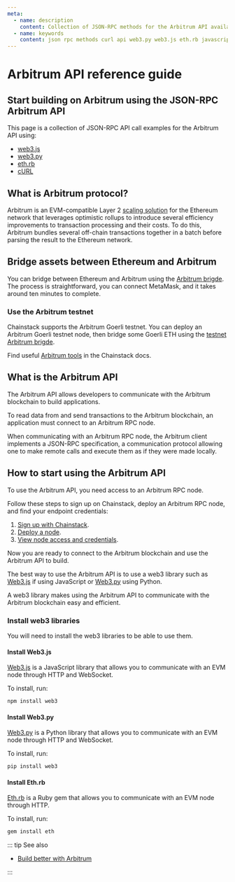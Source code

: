 ```yaml
---
meta:
  - name: description
    content: Collection of JSON-RPC methods for the Arbitrum API available with examples in web3.js, web3.py, eth.rb, and cURL.
  - name: keywords
    content: json rpc methods curl api web3.py web3.js eth.rb javascript python ruby arbitrum
---
```


# Arbitrum API reference guide

## Start building on Arbitrum using the JSON-RPC Arbitrum API

This page is a collection of JSON-RPC API call examples for the Arbitrum API using:

- [web3.js](https://web3js.readthedocs.io/)
- [web3.py](https://web3py.readthedocs.io/)
- [eth.rb](https://github.com/q9f/eth.rb/)
- [cURL](https://curl.se/)

## What is Arbitrum protocol?

Arbitrum is an EVM-compatible Layer 2 [scaling solution](https://chainstack.com/solving-the-blockchain-trilemma-scaling-solutions-for-ethereum/) for the Ethereum network that leverages optimistic rollups to introduce several efficiency improvements to transaction processing and their costs. To do this, Arbitrum bundles several off-chain transactions together in a batch before parsing the result to the Ethereum network.

## Bridge assets between Ethereum and Arbitrum

You can bridge between Ethereum and Arbitrum using the [Arbitrum brigde](https://bridge.arbitrum.io/?l2ChainId=42161). The process is straightforward, you can connect MetaMask, and it takes around ten minutes to complete.

### Use the Arbitrum testnet

Chainstack supports the Arbitrum Goerli testnet. You can deploy an Arbitrum Goerli testnet node, then bridge some Goerli ETH using the [testnet Arbitrum brigde](https://bridge.arbitrum.io/?l2ChainId=421613).

Find useful [Arbitrum tools](/operations/arbitrum/tools#tools) in the Chainstack docs.

## What is the Arbitrum API

The Arbitrum API allows developers to communicate with the Arbitrum blockchain to build applications.

To read data from and send transactions to the Arbitrum blockchain, an application must connect to an Arbitrum RPC node.

When communicating with an Arbitrum RPC node, the Arbitrum client implements a JSON-RPC specification, a communication protocol allowing one to make remote calls and execute them as if they were made locally.

## How to start using the Arbitrum API

To use the Arbitrum API, you need access to an Arbitrum RPC node.

Follow these steps to sign up on Chainstack, deploy an Arbitrum RPC node, and find your endpoint credentials:

1. <a href="https://console.chainstack.com/user/account/create" target="_blank">Sign up with Chainstack</a>.
1. [Deploy a node](/platform/join-a-public-network#join-an-arbitrum-network).
1. [View node access and credentials](/platform/view-node-access-and-credentials).

Now you are ready to connect to the Arbitrum blockchain and use the Arbitrum API to build.

The best way to use the Arbitrum API is to use a web3 library such as [Web3.js](https://web3js.readthedocs.io/) if using JavaScript or [Web3.py](https://web3py.readthedocs.io/) using Python.

A web3 library makes using the Arbitrum API to communicate with the Arbitrum blockchain easy and efficient.

### Install web3 libraries

You will need to install the web3 libraries to be able to use them.

#### Install Web3.js

[Web3.js](https://web3js.readthedocs.io/) is a JavaScript library that allows you to communicate with an EVM node through HTTP and WebSocket.

To install, run:

```sh
npm install web3
```

#### Install Web3.py

[Web3.py](https://web3py.readthedocs.io/) is a Python library that allows you to communicate with an EVM node through HTTP and WebSocket.

To install, run:

```sh
pip install web3
```

#### Install Eth.rb

[Eth.rb](https://github.com/q9f/eth.rb/) is a Ruby gem that allows you to communicate with an EVM node through HTTP.

To install, run:

```sh
gem install eth
```

::: tip See also

* <a href="https://chainstack.com/build-better-with-arbitrum/" target="_blank">Build better with Arbitrum</a>

:::
